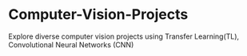 # Computer-Vision-Projects
Explore diverse computer vision projects using Transfer Learning(TL), Convolutional Neural Networks (CNN)
